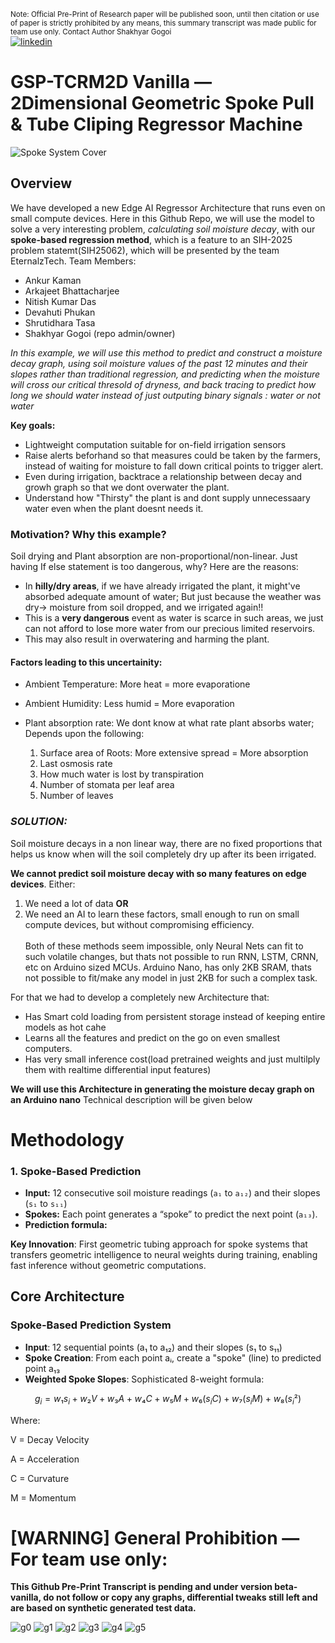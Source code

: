 <sub>Note: Official Pre-Print of Research paper will be published soon, until then citation or use of paper is strictly prohibited by any means, this summary transcript was made public for team use only. Contact Author Shakhyar Gogoi</sub> 
\
[![linkedin](https://img.shields.io/badge/linkedin-0A66C2?style=for-the-badge&logo=linkedin&logoColor=white)](wwww.linkedin.com/in/shakhyar-gogoi)


# GSP-TCRM2D Vanilla &mdash; 2Dimensional Geometric Spoke Pull & Tube Cliping Regressor Machine


![Spoke System Cover](spoke_system_cover.png)

## Overview

We have developed a new Edge AI Regressor Architecture that runs even on small compute devices. Here in this Github Repo, we will use the model to solve a very interesting problem, *calculating soil moisture decay*, with our **spoke-based regression method**, which is a feature to an SIH-2025 problem statemt(SIH25062), which will be presented by the team EternalzTech.
Team Members:
- Ankur Kaman
- Arkajeet Bhattacharjee
- Nitish Kumar Das
- Devahuti Phukan
- Shrutidhara Tasa
- Shakhyar Gogoi (repo admin/owner)

*In this example, we will use this method to predict and construct a moisture decay graph, using soil moisture values of the past 12 minutes and their slopes rather than traditional regression, and predicting when the moisture will cross our critical thresold of dryness, and back tracing to predict how long we should water instead of just outputing binary signals : water or not water*

**Key goals:**  
- Lightweight computation suitable for on-field irrigation sensors
- Raise alerts beforhand so that measures could be taken by the farmers, instead of waiting for moisture to fall down critical points to trigger alert. 
- Even during irrigation, backtrace a relationship between decay and growh graph so that we dont overwater the plant.
- Understand how "Thirsty" the plant is and dont supply unnecessaary water even when the plant doesnt needs it.

### **Motivation? Why this example?**

Soil drying and Plant absorption are non-proportional/non-linear. Just having If else statement is too dangerous, why? Here are the reasons:
- In **hilly/dry areas**, if we have already irrigated the plant, it might've absorbed adequate amount of water; But just because the weather was dry-> moisture from soil dropped, and we irrigated again!!
- This is a **very dangerous** event as water is scarce in such areas, we just can not afford to lose more water from our precious limited reservoirs.
- This may also result in overwatering and harming the plant.

#### Factors leading to this uncertainity:
- Ambient Temperature: More heat =  more evaporatione
- Ambient Humidity: Less humid = More evaporation
- Plant absorption rate: We dont know at what rate plant absorbs water; Depends upon the following:

    1. Surface area of Roots: More extensive spread  = More absorption
    2. Last osmosis rate
    3. How much water is lost by transpiration
    4. Number of stomata per leaf area
    5. Number of leaves

 
### ***SOLUTION:***

Soil moisture decays in a non linear way, there are no fixed proportions that helps us know when will the soil completely dry up after its been irrigated. 


**We cannot predict soil moisture decay with so many features on edge devices**. Either: 
1. We need a lot of data **OR**
2. We need an AI to learn these factors, small enough to run on small compute devices, but without compromising efficiency.
\
\
Both of these methods seem impossible, only Neural Nets can fit to such volatile changes, but thats not possible to run RNN, LSTM, CRNN, etc on Arduino sized MCUs. Arduino Nano, has only 2KB SRAM, thats not possible to fit/make any model in just 2KB for such a complex task.

For that we had to develop a completely new Architecture that:
- Has Smart cold loading from persistent storage instead of keeping entire models as hot cahe
- Learns all the features and predict on the go on even smallest computers.
- Has very small inference cost(load pretrained weights and just multilply them with realtime differential input features)

**We will use this Architecture in generating the moisture decay graph on an Arduino nano**
Technical description will be given below
# Methodology

### 1. Spoke-Based Prediction
- **Input:** 12 consecutive soil moisture readings (`a₁` to `a₁₂`) and their slopes (`s₁` to `s₁₁`)  
- **Spokes:** Each point generates a “spoke” to predict the next point (`a₁₃`).  
- **Prediction formula:**

**Key Innovation**: First geometric tubing approach for spoke systems that transfers geometric intelligence to neural weights during training, enabling fast inference without geometric computations.

##  Core Architecture

### Spoke-Based Prediction System
- **Input**: 12 sequential points (a₁ to a₁₂) and their slopes (s₁ to s₁₁)
- **Spoke Creation**: From each point aᵢ, create a "spoke" (line) to predicted point a₁₃
- **Weighted Spoke Slopes**: Sophisticated 8-weight formula:

```math
g_i = w₁s_i + w₂V + w₃A + w₄C + w₅M + w₆(s_iC) + w₇(s_iM) + w₈(s_i²)
```
Where:

V = Decay Velocity

A = Acceleration

C = Curvature

M = Momentum

# [WARNING] General Prohibition &mdash;  For team use only: 
**This Github Pre-Print Transcript is pending and under version beta-vanilla, do not follow or copy any graphs, differential tweaks still left and are based on synthetic generated test data.**

![g0](g0.png)
![g1](g1.png)
![g2](g2.png)
![g3](g3.png)
![g4](g4.png)
![g5](g5.png)
